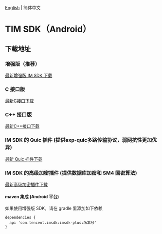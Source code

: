 [English](./README.md) | 简体中文

# TIM SDK（Android）

## 下载地址

### 增强版（推荐）
[最新增强版 IM SDK 下载](https://im.sdk.qcloud.com/download/plus/7.7.5282/imsdk-plus-7.7.5282.aar) 

### C 接口版
[最新C接口下载](https://im.sdk.qcloud.com/download/plus/7.7.5282/cross_platform/ImSDK_Android_C_7.7.5282.zip)

### C++ 接口版
[最新C++接口下载](https://im.sdk.qcloud.com/download/plus/7.7.5282/cross_platform/ImSDK_Android_CPP_7.7.5282.zip)

### IM SDK 的 Quic 插件 (提供axp-quic多路传输协议，弱网抗性更加优异)
[最新 Quic 插件下载](https://im.sdk.qcloud.com/download/plus/7.7.5282/timquic-plugin-7.7.5282.aar) 

### IM SDK 的高级加密插件 (提供数据库加密和 SM4 国密算法)
[最新高级加密插件下载](https://im.sdk.qcloud.com/download/plus/7.7.5282/timadvancedencryption-plugin-7.7.5282.aar) 

#### maven 集成 (Android 平台)
 如果使用增强版 SDK，请在 gradle 里添加如下依赖
 ```
 dependencies {
   api 'com.tencent.imsdk:imsdk-plus:版本号'
 }
 ```
